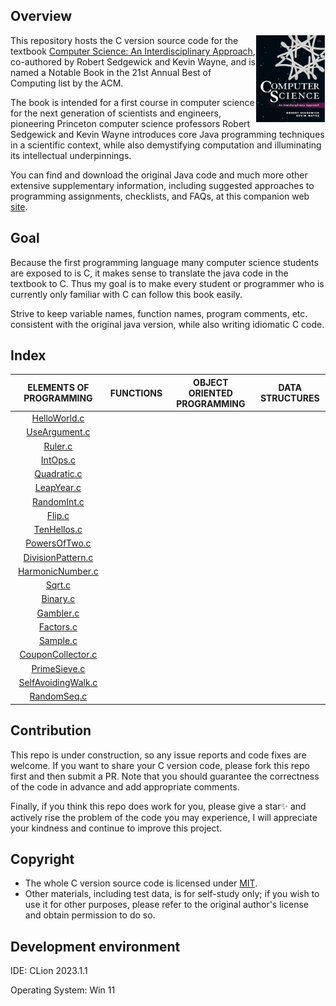 ## Overview

<img src="img/cover.png" align="right" width=110 hspace=1>This repository hosts the C version source code for the  textbook <a href="https://www.pearson.com/en-us/subject-catalog/p/computer-science-an-interdisciplinary-approach/P200000007399?view=educator">Computer Science: An Interdisciplinary Approach</a>, co-authored by Robert Sedgewick and Kevin Wayne, and is named a Notable Book in the 21st Annual Best of Computing list by the ACM.

The book is intended for a first course in computer science for the next generation of scientists and engineers, pioneering Princeton computer science professors Robert Sedgewick and Kevin Wayne introduces core Java programming techniques in a scientific context, while also demystifying computation and illuminating its intellectual underpinnings.

You can find and download the original Java code and much more other extensive supplementary information, including suggested approaches to programming assignments, checklists, and FAQs, at this companion web <a href="https://introcs.cs.princeton.edu/java/home/">site</a>.



## Goal

Because the first programming language many computer science students are exposed to is C, it makes sense to translate the java code in the textbook to C. Thus my goal is to make every student or programmer who is currently only familiar with C can follow this book easily.

Strive to keep variable names, function names, program comments, etc. consistent with the original java version, while also writing idiomatic C code.



## Index

|                   ELEMENTS OF PROGRAMMING                    | FUNCTIONS | OBJECT ORIENTED PROGRAMMING | DATA STRUCTURES |
| :----------------------------------------------------------: | :-------: | :-------------------------: | :-------------: |
| <a href="introcs/ElementsOfPrograming/HelloWorld.c">HelloWorld.c</a> |           |                             |                 |
| <a href="introcs/ElementsOfPrograming/UseArgument.c">UseArgument.c</a> |           |                             |                 |
|  <a href="introcs/ElementsOfPrograming/Ruler.c">Ruler.c</a>  |           |                             |                 |
| <a href="introcs/ElementsOfPrograming/IntOps.c">IntOps.c</a> |           |                             |                 |
| <a href="introcs/ElementsOfPrograming/Quadratic.c">Quadratic.c</a> |           |                             |                 |
| <a href="introcs/ElementsOfPrograming/LeapYear.c">LeapYear.c</a> |           |                             |                 |
| <a href="introcs/ElementsOfPrograming/RandomInt.c">RandomInt.c</a> |           |                             |                 |
|   <a href="introcs/ElementsOfPrograming/Flip.c">Flip.c</a>   |           |                             |                 |
| <a href="introcs/ElementsOfPrograming/TenHellos.c">TenHellos.c</a> |           |                             |                 |
| <a href="introcs/ElementsOfPrograming/PowersOfTwo.c">PowersOfTwo.c</a> |           |                             |                 |
| <a href="introcs/ElementsOfPrograming/DivisorPattern.c">DivisionPattern.c</a> |           |                             |                 |
| <a href="introcs/ElementsOfPrograming/HarmonicNumber.c">HarmonicNumber.c</a> |           |                             |                 |
|   <a href="introcs/ElementsOfPrograming/Sqrt.c">Sqrt.c</a>   |           |                             |                 |
| <a href="introcs/ElementsOfPrograming/Binary.c">Binary.c</a> |           |                             |                 |
| <a href="introcs/ElementsOfPrograming/Gambler.c">Gambler.c</a> |           |                             |                 |
| <a href="introcs/ElementsOfPrograming/Factors.c">Factors.c</a> |           |                             |                 |
| <a href="introcs/ElementsOfPrograming/Sample.c">Sample.c</a> |           |                             |                 |
| <a href="introcs/ElementsOfPrograming/CouponCollector.c">CouponCollector.c</a> |           |                             |                 |
| <a href="introcs/ElementsOfPrograming/PrimeSieve.c">PrimeSieve.c</a> |           |                             |                 |
| <a href="introcs/ElementsOfPrograming/SelfAvoidingWalk.c">SelfAvoidingWalk.c</a> |           |                             |                 |
| <a href="introcs/ElementsOfPrograming/RandomSeq.c">RandomSeq.c</a> |           |                             |                 |



## Contribution

This repo is under construction, so any issue reports and code fixes are welcome. If you want to share your C version code, please fork this repo first and then submit a PR. Note that you should guarantee the correctness of the code in advance and add appropriate comments.

Finally, if you think this repo does work for you, please give a star✨ and actively rise the problem of the code you may experience, I will appreciate your kindness and continue to improve this project.



## Copyright

- The whole C version source code is licensed under <a href="LICENSE">MIT</a>.
- Other materials, including test data, is for self-study only; if you wish to use it for other purposes, please refer to the original author's license and obtain permission to do so.



## Development environment 

IDE: CLion 2023.1.1

Operating System: Win 11

